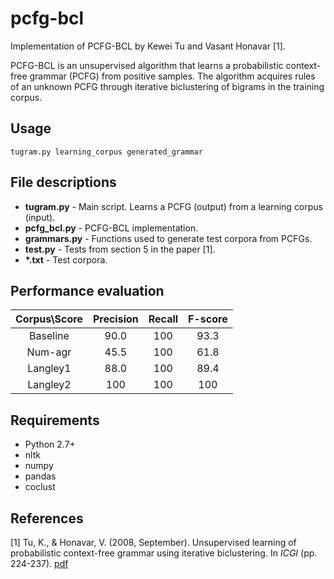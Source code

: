 # pcfg-bcl
Implementation of PCFG-BCL by Kewei Tu and Vasant Honavar \[1\].

PCFG-BCL is an unsupervised algorithm that learns a probabilistic context-free grammar (PCFG) from positive samples. The algorithm acquires rules of an unknown PCFG through iterative biclustering of bigrams in the training corpus.

## Usage
```
tugram.py learning_corpus generated_grammar
```

## File descriptions
* __tugram.py__ - Main script. Learns a PCFG (output) from a learning corpus (input).
* __pcfg_bcl.py__ - PCFG-BCL implementation.
* __grammars.py__ - Functions used to generate test corpora from PCFGs.
* __test.py__ - Tests from section 5 in the paper \[1\].
* __\*.txt__ - Test corpora.

## Performance evaluation
| Corpus\Score | Precision | Recall | F-score |
|:------------:|:---------:|:------:|:-------:|
| Baseline | 90.0 | 100 | 93.3 |
| Num-agr | 45.5 | 100 | 61.8 |
| Langley1 | 88.0 | 100 | 89.4 |
| Langley2 | 100 | 100 | 100 |

## Requirements
* Python 2.7+
* nltk
* numpy
* pandas
* coclust

## References
\[1\] Tu, K., & Honavar, V. (2008, September). Unsupervised learning of probabilistic context-free grammar using iterative biclustering. In _ICGI_ (pp. 224-237). [pdf](http://lib.dr.iastate.edu/cgi/viewcontent.cgi?article=1241&context=cs_techreports)

